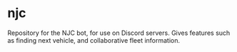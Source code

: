 # njc
Repository for the NJC bot, for use on Discord servers. Gives features such as finding next vehicle, and collaborative fleet information.
